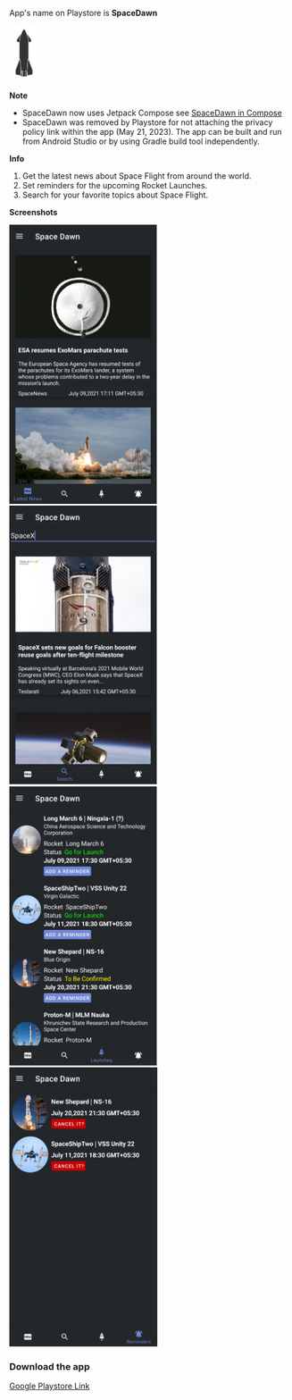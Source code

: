 App's name on Playstore is **SpaceDawn**   

<img src="/Screenshots/spacedawnicon.jpg" height="100">

**Note** 
- SpaceDawn now uses Jetpack Compose see [SpaceDawn in Compose](https://github.com/avidraghavMM/SpaceDawn) 
- SpaceDawn was removed by Playstore for not attaching the privacy policy link within the app (May 21, 2023). The app can be built and run from Android Studio or by using Gradle build tool independently.


**Info**
1. Get the latest news about Space Flight from around the world.
2. Set reminders for the upcoming Rocket Launches.
3. Search for your favorite topics about Space Flight.


**Screenshots**


<img src="/Screenshots/spacedawn1.jpg" height="500">&nbsp;&nbsp;&nbsp;&nbsp;&nbsp;&nbsp;&nbsp;&nbsp;&nbsp;&nbsp;&nbsp;&nbsp;&nbsp;&nbsp;&nbsp;&nbsp;&nbsp;&nbsp;&nbsp;&nbsp;&nbsp;&nbsp;&nbsp;
<img src="/Screenshots/spacedawn2.jpg" height="500">&nbsp;&nbsp;&nbsp;&nbsp;&nbsp;&nbsp;&nbsp;&nbsp;&nbsp;&nbsp;&nbsp;&nbsp;&nbsp;&nbsp;&nbsp;&nbsp;&nbsp;&nbsp;&nbsp;&nbsp;&nbsp;&nbsp;&nbsp;
<img src="/Screenshots/spacedawn3.jpg" height="500">&nbsp;&nbsp;&nbsp;&nbsp;&nbsp;&nbsp;&nbsp;&nbsp;&nbsp;&nbsp;&nbsp;&nbsp;&nbsp;&nbsp;&nbsp;&nbsp;&nbsp;&nbsp;&nbsp;&nbsp;&nbsp;&nbsp;&nbsp;
<img src="/Screenshots/spacedawn4.jpg" height="500">

### Download the app
[Google Playstore Link](https://play.google.com/store/apps/details?id=com.raghav.spacedawn)
